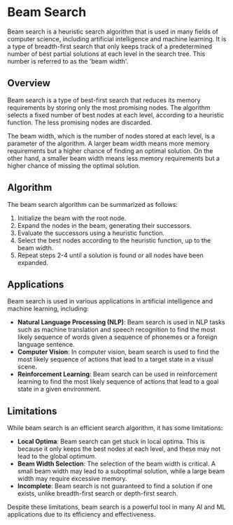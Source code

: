 # Beam Search

Beam search is a heuristic search algorithm that is used in many fields of computer science, including artificial intelligence and machine learning. It is a type of breadth-first search that only keeps track of a predetermined number of best partial solutions at each level in the search tree. This number is referred to as the 'beam width'. 

## Overview

Beam search is a type of best-first search that reduces its memory requirements by storing only the most promising nodes. The algorithm selects a fixed number of best nodes at each level, according to a heuristic function. The less promising nodes are discarded. 

The beam width, which is the number of nodes stored at each level, is a parameter of the algorithm. A larger beam width means more memory requirements but a higher chance of finding an optimal solution. On the other hand, a smaller beam width means less memory requirements but a higher chance of missing the optimal solution.

## Algorithm

The beam search algorithm can be summarized as follows:

1. Initialize the beam with the root node.
2. Expand the nodes in the beam, generating their successors.
3. Evaluate the successors using a heuristic function.
4. Select the best nodes according to the heuristic function, up to the beam width.
5. Repeat steps 2-4 until a solution is found or all nodes have been expanded.

## Applications

Beam search is used in various applications in artificial intelligence and machine learning, including:

- **Natural Language Processing (NLP)**: Beam search is used in NLP tasks such as machine translation and speech recognition to find the most likely sequence of words given a sequence of phonemes or a foreign language sentence.
- **Computer Vision**: In computer vision, beam search is used to find the most likely sequence of actions that lead to a target state in a visual scene.
- **Reinforcement Learning**: Beam search can be used in reinforcement learning to find the most likely sequence of actions that lead to a goal state in a given environment.

## Limitations

While beam search is an efficient search algorithm, it has some limitations:

- **Local Optima**: Beam search can get stuck in local optima. This is because it only keeps the best nodes at each level, and these may not lead to the global optimum.
- **Beam Width Selection**: The selection of the beam width is critical. A small beam width may lead to a suboptimal solution, while a large beam width may require excessive memory.
- **Incomplete**: Beam search is not guaranteed to find a solution if one exists, unlike breadth-first search or depth-first search.

Despite these limitations, beam search is a powerful tool in many AI and ML applications due to its efficiency and effectiveness.
